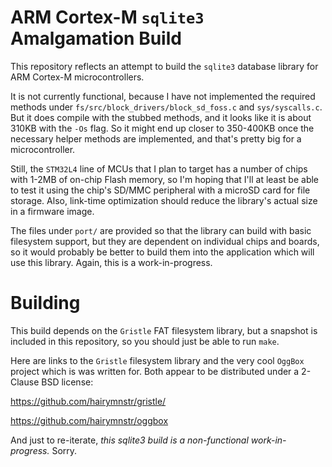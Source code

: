 # ARM Cortex-M `sqlite3` Amalgamation Build

This repository reflects an attempt to build the `sqlite3` database library for ARM Cortex-M microcontrollers.

It is not currently functional, because I have not implemented the required methods under `fs/src/block_drivers/block_sd_foss.c` and `sys/syscalls.c`. But it does compile with the stubbed methods, and it looks like it is about 310KB with the `-Os` flag. So it might end up closer to 350-400KB once the necessary helper methods are implemented, and that's pretty big for a microcontroller.

Still, the `STM32L4` line of MCUs that I plan to target has a number of chips with 1-2MB of on-chip Flash memory, so I'm hoping that I'll at least be able to test it using the chip's SD/MMC peripheral with a microSD card for file storage. Also, link-time optimization should reduce the library's actual size in a firmware image.

The files under `port/` are provided so that the library can build with basic filesystem support, but they are dependent on individual chips and boards, so it would probably be better to build them into the application which will use this library. Again, this is a work-in-progress.

# Building

This build depends on the `Gristle` FAT filesystem library, but a snapshot is included in this repository, so you should just be able to run `make`.

Here are links to the `Gristle` filesystem library and the very cool `OggBox` project which is was written for. Both appear to be distributed under a 2-Clause BSD license:

https://github.com/hairymnstr/gristle/

https://github.com/hairymnstr/oggbox

And just to re-iterate, _this sqlite3 build is a non-functional work-in-progress._ Sorry.
